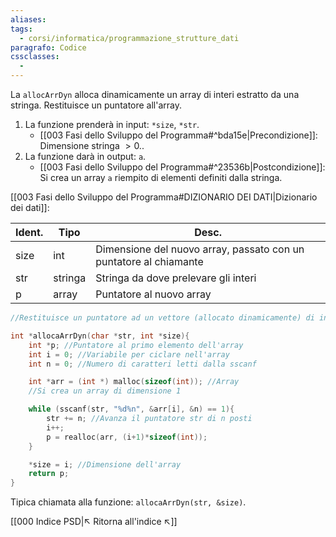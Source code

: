 ```yaml
---
aliases: 
tags:
  - corsi/informatica/programmazione_strutture_dati
paragrafo: Codice
cssclasses:
  - 
---
```

La `allocArrDyn` alloca dinamicamente un array di interi estratto da una stringa. Restituisce un puntatore all'array.

1. La funzione prenderà in input: `*size`, `*str`.
	- [[003 Fasi dello Sviluppo del Programma#^bda15e|Precondizione]]:  Dimensione stringa $> 0$..
2. La funzione darà in output: `a`.
	- [[003 Fasi dello Sviluppo del Programma#^23536b|Postcondizione]]: Si crea un array `a` riempito di elementi definiti dalla stringa.

[[003 Fasi dello Sviluppo del Programma#DIZIONARIO DEI DATI|Dizionario dei dati]]:

| Ident. | Tipo    | Desc.                                                             |
| ------ | ------- | ----------------------------------------------------------------- |
| size   | int     | Dimensione del nuovo array, passato con un puntatore al chiamante |
| str    | stringa | Stringa da dove prelevare gli interi                              |
| p      | array   | Puntatore al nuovo array                                          |


```C
//Restituisce un puntatore ad un vettore (allocato dinamicamente) di interi estratti da un buffer.

int *allocaArrDyn(char *str, int *size){
	int *p; //Puntatore al primo elemento dell'array
	int i = 0; //Variabile per ciclare nell'array
	int n = 0; //Numero di caratteri letti dalla sscanf

	int *arr = (int *) malloc(sizeof(int)); //Array
	//Si crea un array di dimensione 1

	while (sscanf(str, "%d%n", &arr[i], &n) == 1){
		str += n; //Avanza il puntatore str di n posti
		i++;
		p = realloc(arr, (i+1)*sizeof(int));
	}

	*size = i; //Dimensione dell'array
	return p;
}
```

Tipica chiamata alla funzione: `allocaArrDyn(str, &size)`.

[[000 Indice PSD|↖ Ritorna all'indice ↖]]